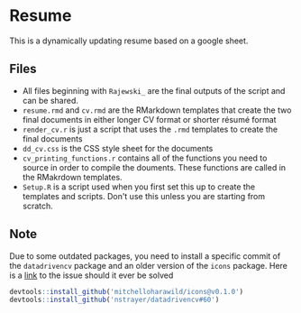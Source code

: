 # Resume

This is a dynamically updating resume based on a google sheet.


## Files

  - All files beginning with `Rajewski_` are the final outputs of the script and can be shared.
  - `resume.rmd` and `cv.rmd` are the RMarkdown templates that create the two final documents in either longer CV format or shorter résumé format
  - `render_cv.r` is just a script that uses the `.rmd` templates to create the final documents
  - `dd_cv.css` is the CSS style sheet for the documents
  - `cv_printing_functions.r` contains all of the functions you need to source in order to compile the douments. These functions are called in the RMakrdown templates.
  - `Setup.R` is a script used when you first set this up to create the templates and scripts. Don't use this unless you are starting from scratch.

## Note

Due to some outdated packages, you need to install a specific commit of the `datadrivencv` package and an older version of the `icons` package. Here is a [link](https://github.com/nstrayer/datadrivencv/issues/90#issue-1272957136) to the issue should it ever be solved

```r
devtools::install_github('mitchelloharawild/icons@v0.1.0')
devtools::install_github('nstrayer/datadrivencv#60')
```